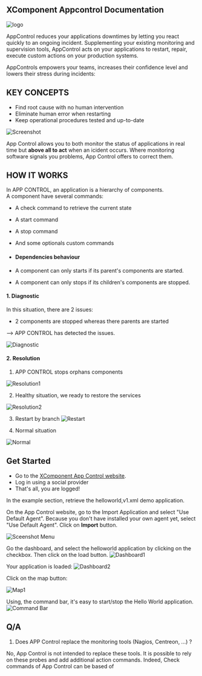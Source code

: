 ## XComponent Appcontrol Documentation

![logo](images/logo.svg)

AppControl reduces your applications downtimes by letting you react quickly to an ongoing incident.
Supplementing your existing monitoring and supervision tools, AppControl acts on your applications to restart, repair, execute custom actions on your production systems.

AppControls empowers your teams, increases their confidence level and lowers their stress during incidents:

## KEY CONCEPTS

- Find root cause with no human intervention
- Eliminate human error when restarting
- Keep operational procedures tested and up-to-date

![Screenshot](images/screenshot.png)

App Control allows you to both monitor the status of applications in real time but **above all to act** when an icident occurs.
Where monitoring software signals you problems, App Control offers to correct them.

## HOW IT WORKS

In APP CONTROL, an application is a hierarchy of components. <br> A component have several commands:

- A check command to retrieve the current state
- A start command
- A stop command
- And some optionals custom commands

- #### Dependencies behaviour
- A component can only starts if its parent's components are started.
- A component can only stops if its children's components are stopped.

#### 1. Diagnostic

In this situation, there are 2 issues:

- 2 components are stopped whereas there parents are started

--> APP CONTROL has detected the issues.

![Diagnostic](images/diagnostic.png)

#### 2. Resolution

1. APP CONTROL stops orphans components

![Resolution1](images/resolution1.png)

2. Healthy situation, we ready to restore the services

![Resolution2](images/resolution2.png)

3. Restart by branch
   ![Restart](images/restart.png)

4. Normal situation

![Normal](images/normal.png)

## Get Started

- Go to the [XComponent App Control website](https://appcontrol.xcomponent.com).
- Log in using a social provider
- That's all, you are logged!

In the example section, retrieve the helloworld,v1.xml demo application.

On the App Control website, go to the Import Application and select "Use Default Agent".
Because you don't have installed your own agent yet, select "Use Default Agent".
Click on **Import** button.

![Sceenshot Menu](images/sceenshot_menu.png)

Go the dashboard, and select the helloworld application by clicking on the checkbox.
Then click on the load button.
![Dashboard1](images/dashboard1.png)

Your application is loaded:
![Dashboard2](images/dashboard2.png)

Click on the map button:

![Map1](images/map1.png)

Using, the command bar, it's easy to start/stop the Hello World application.
![Command Bar](images/command_bar.png)

## Q/A

1. Does APP Control replace the monitoring tools (Nagios, Centreon, ...) ?

No, App Control is not intended to replace these tools. It is possible to rely on these probes and add additional action commands.
Indeed, Check commands of App Control can be based of
